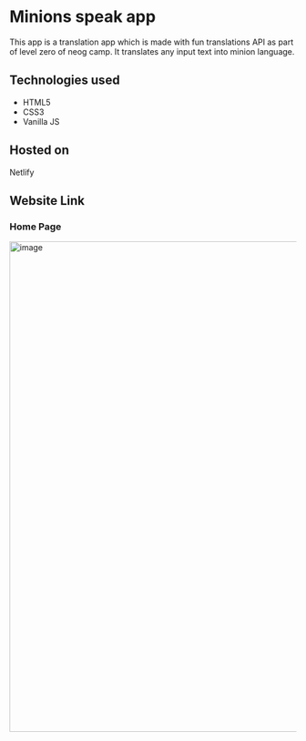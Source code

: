 # Minions speak app
This app is a translation app which is made with fun translations API as part of level zero of neog camp. It translates any input text into minion language.
## Technologies used
  * HTML5
  * CSS3
  * Vanilla JS
## Hosted on
Netlify
## Website Link


### Home Page
<img width="862" alt="image" src="g">